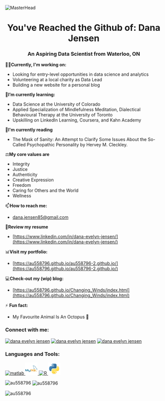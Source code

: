 ![MasterHead](https://external-content.duckduckgo.com/iu/?u=https%3A%2F%2Fstatistics-analytics.uark.edu%2F_resources%2Fimages%2Fstatistics-analytics-index.jpg&f=1&nofb=1)
<h1 align="center">You've Reached the Github of: Dana Jensen</h1>
<h3 align="center">An Aspiring Data Scientist from Waterloo, ON</h3>

**👨‍💻Currently, I'm working on:**
- Looking for entry-level opportunities in data science and analytics
- Volunteering at a local charity as Data Lead
- Building a new website for a personal blog

🌱**I’m currently learning:**
- Data Science at the University of Colorado
- Applied Specialization of Mindlefulness Meditation, Dialectical Behavioural Therapy at the University of Toronto
- Upskilling on LinkedIn Learning, Coursera, and Kahn Academy

📖**I'm currently reading**
- The Mask of Sanity: An Attempt to Clarify Some Issues About the So-Called Psychopathic Personality by Hervey M. Cleckley.

⚖️**My core values are**
- Integrity
- Justice
- Authenticity
- Creative Expression
- Freedom
- Caring for Others and the World
- Wellness

📫**How to reach me:** 
- dana.jensen85@gmail.com

📄**Review my resume**
- [https://www.linkedin.com/in/dana-evelyn-jensen/](https://www.linkedin.com/in/dana-evelyn-jensen/)

📊**Visit my portfolio:**
- [https://au558796.github.io/au558796-2.github.io/](https://au558796.github.io/au558796-2.github.io/)

💻**Check-out my (wip) blog:**
- [https://au558796.github.io/Changing_Winds/index.html](https://au558796.github.io/Changing_Winds/index.html)

⚡ **Fun fact:**
- My Favourite Animal Is An Octopus 🐙

<h3 align="left">Connect with me:</h3>
<p align="left">
<a href="https://linkedin.com/in/dana evelyn jensen" target="blank"><img align="center" src="https://raw.githubusercontent.com/rahuldkjain/github-profile-readme-generator/master/src/images/icons/Social/linked-in-alt.svg" alt="dana evelyn jensen" height="30" width="40" /></a>
<a href="https://workplace.slack.com/team/U03GVBGD42U" target="blank"><img align="center" src="https://cdn.freebiesupply.com/logos/large/2x/slack-logo-icon.png" alt="dana evelyn jensen" height="30" width="40" /></a>
<a href="https://discordapp.com/users/D%C3%A6n%C3%A0#6045" target="blank"><img align="center" src="https://raw.githubusercontent.com/rahuldkjain/github-profile-readme-generator/master/src/images/icons/Social/discord.svg" alt="dana evelyn jensen" height="30" width="40" /></a>
</p>

<h3 align="left">Languages and Tools:</h3>
<p align="left"> <a href="https://www.mathworks.com/" target="_blank" rel="noreferrer"> <img src="https://upload.wikimedia.org/wikipedia/commons/2/21/Matlab_Logo.png" alt="matlab" width="40" height="40"/> </a> <a href="https://www.mysql.com/" target="_blank" rel="noreferrer"> <img src="https://raw.githubusercontent.com/devicons/devicon/master/icons/mysql/mysql-original-wordmark.svg" alt="mysql" width="40" height="40"/> <img src="https://www.rstudio.com/wp-content/uploads/2014/06/RStudio-Ball.png" alt="R" width="40" height="40"/> </a> <a href="https://www.python.org" target="_blank" rel="noreferrer"> <img src="https://raw.githubusercontent.com/devicons/devicon/master/icons/python/python-original.svg" alt="python" width="40" height="40"/> </a> </p>

<p><img align="left" src="https://github-readme-stats.vercel.app/api/top-langs?username=au558796&show_icons=true&locale=en&layout=compact&theme=tokyonight" alt="au558796" /></p>

<p>&nbsp;<img align="center" src="https://github-readme-stats.vercel.app/api?username=au558796&show_icons=true&locale=en&theme=tokyonight" alt="au558796" /></p>

<p><img align="center" src="https://github-readme-streak-stats.herokuapp.com/?user=au558796&&theme=tokyonight" alt="au558796" /></p>

